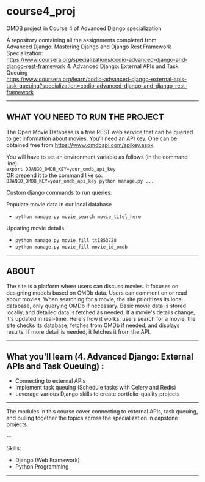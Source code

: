 # course4_proj
OMDB project in Course 4 of Advanced Django specialization

A repository containing all the assignments completed from <br>
Advanced Django: Mastering Django and Django Rest Framework Specialization: <br>  https://www.coursera.org/specializations/codio-advanced-django-and-django-rest-framework 
4. Advanced Django: External APIs and Task Queuing  <br> https://www.coursera.org/learn/codio-advanced-django-external-apis-task-queuing?specialization=codio-advanced-django-and-django-rest-framework <br>


---
## WHAT YOU NEED TO RUN THE PROJECT
The Open Movie Database is a free REST web service that can be queried to get information about movies. 
You’ll need an API key. One can be obtained free from https://www.omdbapi.com/apikey.aspx.

You will have to set an environment variable as follows (in the command line): <br>
`export DJANGO_OMDB_KEY=your_omdb_api_key`  <br>
OR prepend it to the command like so: <br>
`DJANGO_OMDB_KEY=your_omdb_api_key python manage.py ...`


Custom django commands to run queries: <br>

Populate movie data in our local database <br>
- `python manage.py movie_search movie_titel_here` <br>

Updating movie details <br>
- `python manage.py movie_fill tt1853728` <br>
- `python manage.py movie_fill movie_id_omdb`

---
## ABOUT
The site is a platform where users can discuss movies. It focuses on designing models based on OMDb data. 
Users can comment on or read about movies. When searching for a movie, the site prioritizes its local database, only querying OMDb if necessary. Basic movie data is stored locally, and detailed data is fetched as needed. If a movie's details change, it's updated in real-time. Here's how it works: users search for a movie, the site checks its database, fetches from OMDb if needed, and displays results. If more detail is needed, it fetches it from the API.


---

## What you'll learn (4. Advanced Django: External APIs and Task Queuing) :
- Connecting to external APIs
- Implement task queuing (Schedule tasks with Celery and Redis)
- Leverage various Django skills to create portfolio-quality projects

---

The modules in this course cover connecting to external APIs, task queuing, and pulling together the topics across the specialization in capstone projects.

--

Skills:
  - Django (Web Framework)
  - Python Programming

---

